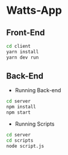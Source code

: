 # Watts-App

## Front-End

```zsh
cd client
yarn install
yarn dev run
```

## Back-End

- Running Back-end
```zsh
cd server
npm install
npm start
```

- Running Scripts
```zsh
cd server
cd scripts
node script.js
```